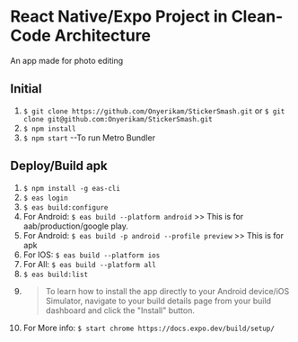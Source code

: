 # React Native/Expo Project in Clean-Code Architecture
An app made for photo editing

## Initial
1. ```$ git clone https://github.com/Onyerikam/StickerSmash.git``` or ```$ git clone git@github.com:Onyerikam/StickerSmash.git```
2. ```$ npm install```
3. ```$ npm start``` --To run Metro Bundler

## Deploy/Build apk
1. ```$ npm install -g eas-cli```
2. ```$ eas login```
3. ```$ eas build:configure```
4. For Android: ```$ eas build --platform android``` >> This is for aab/production/google play.
5. For Android: ```$ eas build -p android --profile preview``` >> This is for apk
6. For IOS: ```$ eas build --platform ios```
7. For All: ```$ eas build --platform all```
8. ```$ eas build:list```
9. > To learn how to install the app directly to your Android device/iOS Simulator, navigate to your build details page from your build dashboard and click the "Install" button.
10. For More info: ```$ start chrome https://docs.expo.dev/build/setup/```
